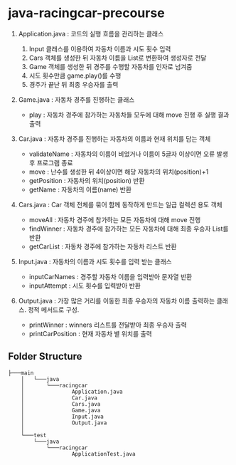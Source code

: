 # java-racingcar-precourse

1. Application.java : 코드의 실행 흐름을 관리하는 클래스
   1) Input 클래스를 이용하여 자동차 이름과 시도 횟수 입력
   2) Cars 객체를 생성한 뒤 자동차 이름을 List로 변환하여 생성자로 전달
   3) Game 객체를 생성한 뒤 경주를 수행할 자동차를 인자로 넘겨줌
   4) 시도 횟수만큼 game.play()를 수행
   5) 경주가 끝난 뒤 최종 우승자를 출력


2. Game.java : 자동차 경주를 진행하는 클래스
    * play : 자동차 경주에 참가하는 자동차들 모두에 대해 move 진행 후 실행 결과 출력
   

3. Car.java : 자동차 경주를 진행하는 자동차의 이름과 현재 위치를 담는 객체
    * validateName : 자동차의 이름이 비었거나 이름이 5글자 이상이면 오류 발생 후 프로그램 종료
    * move : 난수를 생성한 뒤 4이상이면 해당 자동차의 위치(position)+1 
    * getPosition : 자동차의 위치(position) 반환
    * getName : 자동차의 이름(name) 반환


4. Cars.java : Car 객체 전체를 묶어 함께 동작하게 만드는 일급 컬렉션 용도 객체
   * moveAll : 자동차 경주에 참가하는 모든 자동차에 대해 move 진행
   * findWinner : 자동차 경주에 참가하는 모든 자동차에 대해 최종 우승자 List를 반환
   * getCarList : 자동차 경주에 참가하는 자동차 리스트 반환


5. Input.java : 자동차의 이름과 시도 횟수를 입력 받는 클래스
   * inputCarNames : 경주할 자동차 이름을 입력받아 문자열 반환
   * inputAttempt : 시도 횟수를 입력받아 반환
   

6. Output.java : 가장 많은 거리를 이동한 최종 우승자의 자동차 이름 출력하는 클래스. 정적 메서드로 구성.
   * printWinner : winners 리스트를 전달받아 최종 우승자 출력
   * printCarPosition : 현재 자동차 별 위치를 출력

## Folder Structure
````
├───main
    │   └───java
    │       └───racingcar
    │               Application.java
    │               Car.java
    │               Cars.java
    │               Game.java
    │               Input.java
    │               Output.java
    │
    └───test
        └───java
            └───racingcar
                    ApplicationTest.java

